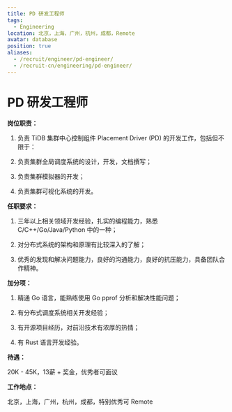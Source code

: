 ```yaml
---
title: PD 研发工程师
tags:
  - Engineering
location: 北京，上海，广州，杭州，成都，Remote
avatar: database
position: true
aliases:
  - /recruit/engineer/pd-engineer/
  - /recruit-cn/engineering/pd-engineer/
---
```


# PD 研发工程师

**岗位职责：**

1. 负责 TiDB 集群中心控制组件 Placement Driver (PD) 的开发工作，包括但不限于：

2. 负责集群全局调度系统的设计，开发，文档撰写；

3. 负责集群模拟器的开发；

4. 负责集群可视化系统的开发。

**任职要求：**

1. 三年以上相关领域开发经验，扎实的编程能力，熟悉 C/C++/Go/Java/Python 中的一种；

2. 对分布式系统的架构和原理有比较深入的了解；

3. 优秀的发现和解决问题能力，良好的沟通能力，良好的抗压能力，具备团队合作精神。

**加分项：**

1. 精通 Go 语言，能熟练使用 Go pprof 分析和解决性能问题；

2. 有分布式调度系统相关开发经验；

3. 有开源项目经历，对前沿技术有浓厚的热情；

4. 有 Rust 语言开发经验。

**待遇：**

20K - 45K，13薪 + 奖金，优秀者可面议

**工作地点：**

北京，上海，广州，杭州，成都，特别优秀可 Remote
